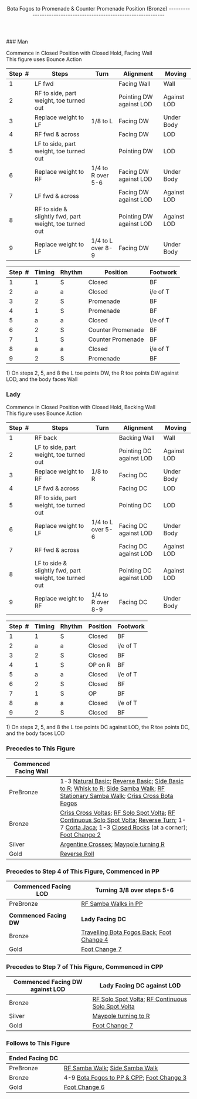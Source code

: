<header>Bota Fogos to Promenade &amp; Counter Promenade Position (Bronze)
-----------------------------------------------------------------

 </header>### Man

Commence in Closed Position with Closed Hold, Facing Wall  
 This figure uses Bounce Action

 | **Step<span style="color:white">\_</span>\#** | **Steps** | **Turn** | **Alignment** | **Moving** |
|---|---|---|---|---|
| 1 | LF fwd |  | Facing Wall | Wall |
| 2 | RF to side, part weight, toe turned out |  | Pointing DW against LOD | Against LOD |
| 3 | Replace weight to LF | 1/8 to L | Facing DW | Under Body |
| 4 | RF fwd &amp; across |  | Facing DW | LOD |
| 5 | LF to side, part weight, toe turned out |  | Pointing DW | LOD |
| 6 | Replace weight to RF | 1/4 to R over 5-6 | Facing DW against LOD | Under Body |
| 7 | LF fwd &amp; across |  | Facing DW against LOD | Against LOD |
| 8 | RF to side &amp; slightly fwd, part weight, toe turned out |  | Pointing DW against LOD | Against LOD |
| 9 | Replace weight to LF | 1/4 to L over 8-9 | Facing DW | Under Body |

 | **Step<span style="color:white">\_</span>\#** | **Timing** | **Rhythm** | **Position** | **Footwork** |
|---|---|---|---|---|
| 1 | 1 | S | Closed | BF |
| 2 | a | a | Closed | i/e of T |
| 3 | 2 | S | Promenade | BF |
| 4 | 1 | S | Promenade | BF |
| 5 | a | a | Closed | i/e of T |
| 6 | 2 | S | Counter Promenade | BF |
| 7 | 1 | S | Counter Promenade | BF |
| 8 | a | a | Closed | i/e of T |
| 9 | 2 | S | Promenade | BF |

1\) On steps 2, 5, and 8 the L toe points DW, the R toe points DW against LOD, and the body faces Wall

### Lady

Commence in Closed Position with Closed Hold, Backing Wall  
 This figure uses Bounce Action

 | **Step<span style="color:white">\_</span>\#** | **Steps** | **Turn** | **Alignment** | **Moving** |
|---|---|---|---|---|
| 1 | RF back |  | Backing Wall | Wall |
| 2 | LF to side, part weight, toe turned out |  | Pointing DC against LOD | Against LOD |
| 3 | Replace weight to RF | 1/8 to R | Facing DC | Under Body |
| 4 | LF fwd &amp; across |  | Facing DC | LOD |
| 5 | RF to side, part weight, toe turned out |  | Pointing DC | LOD |
| 6 | Replace weight to LF | 1/4 to L over 5-6 | Facing DC against LOD | Under Body |
| 7 | RF fwd &amp; across |  | Facing DC against LOD | Against LOD |
| 8 | LF to side &amp; slightly fwd, part weight, toe turned out |  | Pointing DC against LOD | Against LOD |
| 9 | Replace weight to RF | 1/4 to R over 8-9 | Facing DC | Under Body |

 | **Step<span style="color:white">\_</span>\#** | **Timing** | **Rhythm** | **Position** | **Footwork** |
|---|---|---|---|---|
| 1 | 1 | S | Closed | BF |
| 2 | a | a | Closed | i/e of T |
| 3 | 2 | S | Closed | BF |
| 4 | 1 | S | OP on R | BF |
| 5 | a | a | Closed | i/e of T |
| 6 | 2 | S | Closed | BF |
| 7 | 1 | S | OP | BF |
| 8 | a | a | Closed | i/e of T |
| 9 | 2 | S | Closed | BF |

1\) On steps 2, 5, and 8 the L toe points DC against LOD, the R toe points DC, and the body faces LOD

### Precedes to This Figure

 | **Commenced Facing Wall** |  |
|---|---|
| PreBronze | 1-3 [Natural Basic](natural_basic.md); [Reverse Basic](reverse_basic.md); [Side Basic to R](side_basic.md); [Whisk to R](whisk.md); [Side Samba Walk](side_samba_walk.md); [RF Stationary Samba Walk](stationary_samba_walks.md); [Criss Cross Bota Fogos](criss_cross_bf.md) |
| Bronze | [Criss Cross Voltas](criss_cross_volta.md); [RF Solo Spot Volta](solo_spot_volta.md); [RF Continuous Solo Spot Volta](continuous_solo_spot_volta.md); [Reverse Turn](reverse_turn.md); 1-7 [Corta Jaca](corta_jaca.md); 1-3 [Closed Rocks](closed_rocks.md) (at a corner); [Foot Change 2](foot_change_2_shadow_to_closed.md) |
| Silver | [Argentine Crosses](argentine_crosses.md); [Maypole turning R](maypole.md) |
| Gold | [Reverse Roll](reverse_roll.md) |

### Precedes to Step 4 of This Figure, Commenced in PP

 | **Commenced Facing LOD** | **Turning 3/8 over steps 5-6** |
|---|---|
| PreBronze | [RF Samba Walks in PP](samba_walks_pp.md) |
|  |  |
| **Commenced Facing DW** | **Lady Facing DC** |
| Bronze | [Travelling Bota Fogos Back](travel_bf_back.md); [Foot Change 4](foot_change_4_shadow_to_pp_cpp.md) |
| Gold | [Foot Change 7](foot_change_7_contra_to_pp_cpp.md) |

### Precedes to Step 7 of This Figure, Commenced in CPP

 | **Commenced Facing DW against LOD** | **Lady Facing DC against LOD** |
|---|---|
| Bronze | [RF Solo Spot Volta](solo_spot_volta.md); [RF Continuous Solo Spot Volta](continuous_solo_spot_volta.md) |
| Silver | [Maypole turning to R](maypole.md) |
| Gold | [Foot Change 7](foot_change_7_contra_to_pp_cpp.md) |

### Follows to This Figure

 | **Ended Facing DC** |  |
|---|---|
| PreBronze | [RF Samba Walk](samba_walks_pp.md); [Side Samba Walk](side_samba_walk.md) |
| Bronze | 4-9 [Bota Fogos to PP &amp; CPP](bf_pp_cpp.md); [Foot Change 3](foot_change_3_pp_cpp_to_shadow.md) |
| Gold | [Foot Change 6](foot_change_6_pp_cpp_to_contra.md) |